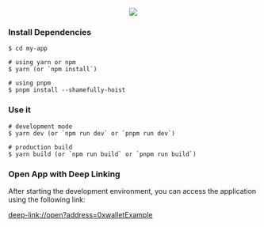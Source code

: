<p align="center"><img src="https://i.imgur.com/a9QWW0v.png"></p>


### Install Dependencies

```
$ cd my-app

# using yarn or npm
$ yarn (or `npm install`)

# using pnpm
$ pnpm install --shamefully-hoist
```

### Use it

```
# development mode
$ yarn dev (or `npm run dev` or `pnpm run dev`)

# production build
$ yarn build (or `npm run build` or `pnpm run build`)
```

### Open App with Deep Linking

After starting the development environment, you can access the application using the following link:

<a href="deep-link://open?address=0xwalletExample">deep-link://open?address=0xwalletExample</a>

